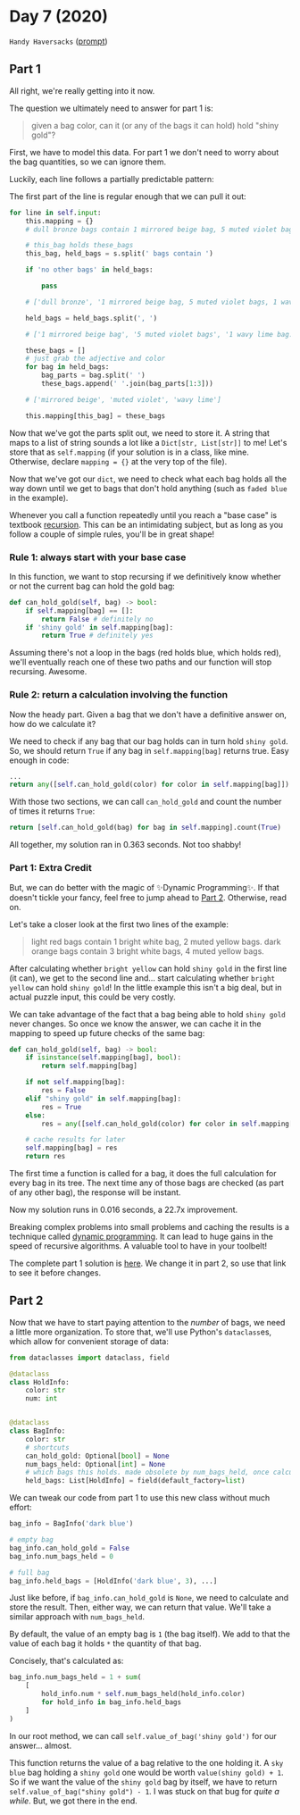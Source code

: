 # Day 7 (2020)

`Handy Haversacks` ([prompt](https://adventofcode.com/2020/day/7))

## Part 1

All right, we're really getting into it now.

The question we ultimately need to answer for part 1 is:

> given a bag color, can it (or any of the bags it can hold) hold "shiny gold"?

First, we have to model this data. For part 1 we don't need to worry about the bag quantities, so we can ignore them.

Luckily, each line follows a partially predictable pattern:

The first part of the line is regular enough that we can pull it out:

```py
for line in self.input:
    this.mapping = {}
    # dull bronze bags contain 1 mirrored beige bag, 5 muted violet bags, 1 wavy lime bag.

    # this_bag holds these_bags
    this_bag, held_bags = s.split(' bags contain ')

    if 'no other bags' in held_bags:

        pass

    # ['dull bronze', '1 mirrored beige bag, 5 muted violet bags, 1 wavy lime bag.']

    held_bags = held_bags.split(', ')

    # ['1 mirrored beige bag', '5 muted violet bags', '1 wavy lime bag.']

    these_bags = []
    # just grab the adjective and color
    for bag in held_bags:
        bag_parts = bag.split(' ')
        these_bags.append(' '.join(bag_parts[1:3]))

    # ['mirrored beige', 'muted violet', 'wavy lime']

    this.mapping[this_bag] = these_bags
```

Now that we've got the parts split out, we need to store it. A string that maps to a list of string sounds a lot like a `Dict[str, List[str]]` to me! Let's store that as `self.mapping` (if your solution is in a class, like mine. Otherwise, declare `mapping = {}` at the very top of the file).

Now that we've got our `dict`, we need to check what each bag holds all the way down until we get to bags that don't hold anything (such as `faded blue` in the example).

Whenever you call a function repeatedly until you reach a "base case" is textbook [recursion](https://www.google.com/search?q=recursion). This can be an intimidating subject, but as long as you follow a couple of simple rules, you'll be in great shape!

### Rule 1: always start with your base case

In this function, we want to stop recursing if we definitively know whether or not the current bag can hold the gold bag:

```py
def can_hold_gold(self, bag) -> bool:
    if self.mapping[bag] == []:
        return False # definitely no
    if 'shiny gold' in self.mapping[bag]:
        return True # definitely yes
```

Assuming there's not a loop in the bags (red holds blue, which holds red), we'll eventually reach one of these two paths and our function will stop recursing. Awesome.

### Rule 2: return a calculation involving the function

Now the heady part. Given a bag that we don't have a definitive answer on, how do we calculate it?

We need to check if any bag that our bag holds can in turn hold `shiny gold`. So, we should return `True` if any bag in `self.mapping[bag]` returns true. Easy enough in code:

```py
...
return any([self.can_hold_gold(color) for color in self.mapping[bag]])
```

With those two sections, we can call `can_hold_gold` and count the number of times it returns `True`:

```py
return [self.can_hold_gold(bag) for bag in self.mapping].count(True)
```

All together, my solution ran in 0.363 seconds. Not too shabby!

### Part 1: Extra Credit

But, we can do better with the magic of ✨Dynamic Programming✨. If that doesn't tickle your fancy, feel free to jump ahead to [Part 2](#part-2). Otherwise, read on.

Let's take a closer look at the first two lines of the example:

> light red bags contain 1 bright white bag, 2 muted yellow bags.
> dark orange bags contain 3 bright white bags, 4 muted yellow bags.

After calculating whether `bright yellow` can hold `shiny gold` in the first line (it can), we get to the second line and... start calculating whether `bright yellow` can hold `shiny gold`! In the little example this isn't a big deal, but in actual puzzle input, this could be very costly.

We can take advantage of the fact that a bag being able to hold `shiny gold` never changes. So once we know the answer, we can cache it in the mapping to speed up future checks of the same bag:

```py
def can_hold_gold(self, bag) -> bool:
    if isinstance(self.mapping[bag], bool):
        return self.mapping[bag]

    if not self.mapping[bag]:
        res = False
    elif "shiny gold" in self.mapping[bag]:
        res = True
    else:
        res = any([self.can_hold_gold(color) for color in self.mapping[bag]])

    # cache results for later
    self.mapping[bag] = res
    return res
```

The first time a function is called for a bag, it does the full calculation for every bag in its tree. The next time any of those bags are checked (as part of any other bag), the response will be instant.

Now my solution runs in 0.016 seconds, a 22.7x improvement.

Breaking complex problems into small problems and caching the results is a technique called [dynamic programming](https://en.wikipedia.org/wiki/Dynamic_programming#Computer_programming). It can lead to huge gains in the speed of recursive algorithms. A valuable tool to have in your toolbelt!

The complete part 1 solution is [here](https://github.com/xavdid/advent-of-code/blob/main/solutions/2020/day_07/solution.py). We change it in part 2, so use that link to see it before changes.

## Part 2

Now that we have to start paying attention to the _number_ of bags, we need a little more organization. To store that, we'll use Python's `dataclass`es, which allow for convenient storage of data:

```py
from dataclasses import dataclass, field

@dataclass
class HoldInfo:
    color: str
    num: int


@dataclass
class BagInfo:
    color: str
    # shortcuts
    can_hold_gold: Optional[bool] = None
    num_bags_held: Optional[int] = None
    # which bags this holds. made obsolete by num_bags_held, once calculated
    held_bags: List[HoldInfo] = field(default_factory=list)
```

We can tweak our code from part 1 to use this new class without much effort:

```py
bag_info = BagInfo('dark blue')

# empty bag
bag_info.can_hold_gold = False
bag_info.num_bags_held = 0

# full bag
bag_info.held_bags = [HoldInfo('dark blue', 3), ...]
```

Just like before, if `bag_info.can_hold_gold` is `None`, we need to calculate and store the result. Then, either way, we can return that value. We'll take a similar approach with `num_bags_held`.

By default, the value of an empty bag is `1` (the bag itself). We add to that the value of each bag it holds `*` the quantity of that bag.

Concisely, that's calculated as:

```py
bag_info.num_bags_held = 1 + sum(
    [
        hold_info.num * self.num_bags_held(hold_info.color)
        for hold_info in bag_info.held_bags
    ]
)
```

In our root method, we can call `self.value_of_bag('shiny gold')` for our answer... almost.

This function returns the value of a bag relative to the one holding it. A `sky blue` bag holding a `shiny gold` one would be worth `value(shiny gold) + 1`. So if we want the value of the `shiny gold` bag by itself, we have to return `self.value_of_bag("shiny gold") - 1`. I was stuck on that bug for _quite a while_. But, we got there in the end.
